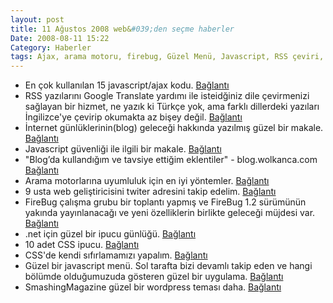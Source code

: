 ```yaml
---
layout: post
title: 11 Ağustos 2008 web&#039;den seçme haberler
Date: 2008-08-11 15:22
Category: Haberler
tags: Ajax, arama motoru, firebug, Güzel Menü, Javascript, RSS çeviri, wordpress tema
---
```


-   En çok kullanılan 15 javascript/ajax kodu. [Bağlantı][]
-   RSS yazılarını Google Translate yardımı ile isteidğiniz dile
    çevirmenizi sağlayan bir hizmet, ne yazık ki Türkçe yok, ama farklı
    dillerdeki yazıları İngilizce'ye çevirip okumakta az bişey değil.
    [Bağlantı][1]
-   İnternet günlüklerinin(blog) geleceği hakkında yazılmış güzel bir
    makale. [Bağlantı][2]
-   Javascript güvenliği ile ilgili bir makale. [Bağlantı][3]
-   "Blog’da kullandığım ve tavsiye ettiğim eklentiler" -
    blog.wolkanca.com [Bağlantı][4]
-   Arama motorlarına uyumluluk için en iyi yöntemler. [Bağlantı][5]
-   9 usta web geliştiricisini twiter adresini takip edelim.
    [Bağlantı][6]
-   FireBug çalışma grubu bir toplantı yapmış ve FireBug 1.2 sürümünün
    yakında yayınlanacağı ve yeni özelliklerin birlikte geleceği müjdesi
    var. [Bağlantı][7]
-   .net için güzel bir ipucu günlüğü. [Bağlantı][8]
-   10 adet CSS ipucu. [Bağlantı][9]
-   CSS'de kendi sıfırlamamızı yapalım. [Bağlantı][10]
-   Güzel bir javascript menü. Sol tarafta bizi devamlı takip eden ve
    hangi bölümde olduğumuzuda gösteren güzel bir uygulama.
    [Bağlantı][11]
-   SmashingMagazine güzel bir wordpress teması daha. [Bağlantı][12]


  [Bağlantı]: http://acomment.net/16-top-javascriptajax-effects-for-modern-web-design/246
    "javascript ajax"
  [1]: http://mloovi.com/ "RSS dil çevirici"
  [2]: http://www.readwriteweb.com/archives/the_future_of_blogging_reveale.php
    "günlüklerin geleceği"
  [3]: http://www.nowareshosting.com/forums/index.php?showtopic=57
    "javascript güvenliği"
  [4]: http://blog.wolkanca.com/blogda-kullandigim-ve-tavsiye-ettigim-eklentiler/#comment-176466
    "wordpress eklentileri"
  [5]: http://blog.searchistheos.com/2008/07/search-engine-optimization-seo-best.html
    "seo"
  [6]: http://nettuts.com/web-roundups/9-web-developers-that-must-be-followed-on-twitter/
    "web geliştiricisini izle"
  [7]: http://www.stevesouders.com/blog/2008/08/08/firebug-working-group-meeting/
    "FireBug"
  [8]: http://blogs.msdn.com/webdevelopertips/ "asp.net ipuçları"
  [9]: http://www.peakflowdesign.com/design/10-useful-css-tricks-to-conquer-the-world/
    "css ipuçları"
  [10]: http://nettuts.com/html-css-techniques/weekend-quick-tip-create-your-own-resetcss-file/
    "sıfırlama"
  [11]: http://www.likno.com/allwebmenusinfo.html "güzel menü"
  [12]: http://www.smashingmagazine.com/2008/08/08/infinity-a-free-wordpress-theme/
    "wordpress"
